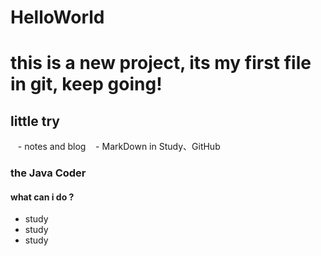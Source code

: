 # HelloWorld

# this is a new project,  its my first file in git, keep going!

## little try
  
  - notes and blog
  
  - MarkDown in Study、GitHub
  
  
### the Java Coder
  
#### what can i do ?
- study
- study
- study